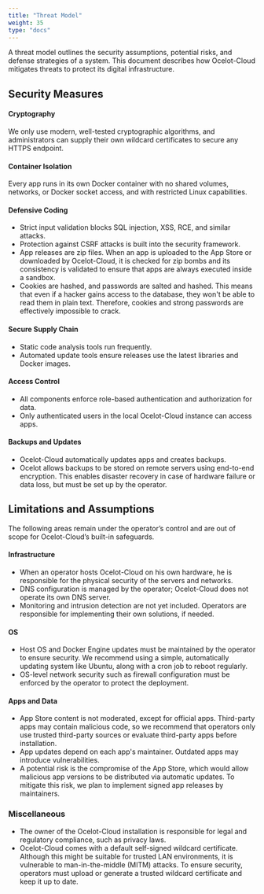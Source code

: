 ```yaml
---
title: "Threat Model"
weight: 35
type: "docs"
---
```


A threat model outlines the security assumptions, potential risks, and defense strategies of a system. This document describes how Ocelot-Cloud mitigates threats to protect its digital infrastructure.

## Security Measures

#### Cryptography
We only use modern, well-tested cryptographic algorithms, and administrators can supply their own wildcard certificates to secure any HTTPS endpoint.

#### Container Isolation
Every app runs in its own Docker container with no shared volumes, networks, or Docker socket access, and with restricted Linux capabilities.

#### Defensive Coding
* Strict input validation blocks SQL injection, XSS, RCE, and similar attacks.
* Protection against CSRF attacks is built into the security framework.
* App releases are zip files. When an app is uploaded to the App Store or downloaded by Ocelot-Cloud, it is checked for zip bombs and its consistency is validated to ensure that apps are always executed inside a sandbox.
* Cookies are hashed, and passwords are salted and hashed. This means that even if a hacker gains access to the database, they won't be able to read them in plain text. Therefore, cookies and strong passwords are effectively impossible to crack.

#### Secure Supply Chain
* Static code analysis tools run frequently.
* Automated update tools ensure releases use the latest libraries and Docker images.

#### Access Control
* All components enforce role-based authentication and authorization for data.
* Only authenticated users in the local Ocelot-Cloud instance can access apps.

#### Backups and Updates 
* Ocelot-Cloud automatically updates apps and creates backups.
* Ocelot allows backups to be stored on remote servers using end-to-end encryption. This enables disaster recovery in case of hardware failure or data loss, but must be set up by the operator.

## Limitations and Assumptions

The following areas remain under the operator’s control and are out of scope for Ocelot-Cloud’s built-in safeguards.

#### Infrastructure

* When an operator hosts Ocelot-Cloud on his own hardware, he is responsible for the physical security of the servers and networks.
* DNS configuration is managed by the operator; Ocelot-Cloud does not operate its own DNS server.
* Monitoring and intrusion detection are not yet included. Operators are responsible for implementing their own solutions, if needed.

#### OS

* Host OS and Docker Engine updates must be maintained by the operator to ensure security. We recommend using a simple, automatically updating system like Ubuntu, along with a cron job to reboot regularly.
* OS-level network security such as firewall configuration must be enforced by the operator to protect the deployment.

#### Apps and Data

* App Store content is not moderated, except for official apps. Third-party apps may contain malicious code, so we recommend that operators only use trusted third-party sources or evaluate third-party apps before installation.
* App updates depend on each app's maintainer. Outdated apps may introduce vulnerabilities.
* A potential risk is the compromise of the App Store, which would allow malicious app versions to be distributed via automatic updates. To mitigate this risk, we plan to implement signed app releases by maintainers.

### Miscellaneous

* The owner of the Ocelot-Cloud installation is responsible for legal and regulatory compliance, such as privacy laws.
* Ocelot-Cloud comes with a default self-signed wildcard certificate. Although this might be suitable for trusted LAN environments, it is vulnerable to man-in-the-middle (MITM) attacks. To ensure security, operators must upload or generate a trusted wildcard certificate and keep it up to date.